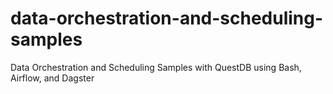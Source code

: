 # data-orchestration-and-scheduling-samples
Data Orchestration and Scheduling Samples with QuestDB using Bash, Airflow, and Dagster
